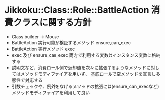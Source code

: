# Jikkoku::Class::Role::BattleAction 消費クラスに関する方針
* Class builder -> Mouse
* BattleAction 実行可能か検証するメソッド ensure_can_exec
* BattleAction 実行メソッド exec
* exec 及び ensure_can_exec 両方で利用する変数はインスタンス変数に格納する
* 説明文など、消費ロール側で返却値を次々に拡張するようなメソッドに対してはメソッドモディファイアを用いず、
  基底ロールで空メソッドを宣言し多態性で対応する
* 引数チェックや、例外をなげるメソッドの拡張には(ensure_can_execなど)
  メソッドモディファイアを利用して良い
